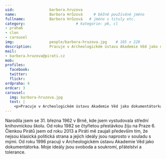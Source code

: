 ```yaml
---
uid:                barbora.hruzova
name:               Barbora Hrůzová  	# běžně používáné jméno
fullname: 			Barbora Hrůzová   # jméno s tituly etc.
category:                       # kategorie: p6, cl
- praha6
- clen
- carousel
img: 		        people/barbora-hruzova.jpg    # 165 x 220
description:        Pracuje v Archeologickém ústavu Akademie Věd jako dokumentátorka. Moje ideály jsou svoboda a soukromí, přátelství a tolerance. # kratký popis, max 160 znaků. # kratký popis, max 160 znaků
mail:
- barbora.hruzova@pirati.cz
mob: 				
profiles:
  facebook: 
  twitter: 
  flickr: 
ordpraha: 4
ordcar: 3
carousel:
  img: barbora-hruzova.jpg
  text: |
    <p>Pracuje v Archeologickém ústavu Akademie Věd jako dokumentátorka. Moje ideály jsou svoboda a soukromí, přátelství a tolerance. # kratký popis, max 160 znaků.</p>
---
```

Narodila jsem se 31. března 1962 v Brně, kde jsem vystudovala střední knihovnickou školu. Od roku 1982 se čtyřletou přestávkou žiju na Praze 6. Členkou Pirátů jsem od roku 2013 a Piráti mě zaujali především tím, že nejsou klasická politická strana a jejich ideály jsou naprosto v souladu s mými. Od roku 1996 pracuji v Archeologickém ústavu Akademie Věd jako dokumentátorka. Moje ideály jsou svoboda a soukromí, přátelství a tolerance. 